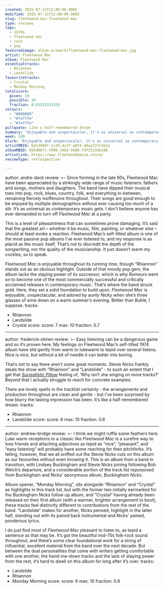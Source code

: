 ```yaml
---
created: 2025-07-21T12:00:00.000Z
modified: 2025-07-21T12:00:00.000Z
slug: fleetwood-mac-fleetwood-mac
type: reviews
tags:
  - 1970s
  - fleetwood mac
  - rock
  - pop
featuredimage: album-artwork/fleetwood-mac-fleetwood-mac.jpg
artist: Fleetwood Mac
album: Fleetwood Mac
essentialtracks:
  - Rhiannon
  - Landslide
favouritetracks:
  - Crystal
  - Monday Morning
totalscore:
  given: 19
  possible: 30
  fraction: 0.63333333333
colours:
  - "#080808"
  - "#fefffe"
  - "#fefffe"
pullquote: Like a half-remembered dream
summary: "Enjoyable and unspectacular, it's as universal as contemporary music gets, but without a bit of needle it can teeter into boring."
week: 289
blurb: "Enjoyable and unspectacular, it's as universal as contemporary music gets, but without a bit of needle it can teeter into boring."
artistMBID: bd13909f-1c29-4c27-a874-d4aaf27c5b1a
albumMBID: 6b5d9bf1-f496-34b5-9488-7df2533d6208
artistLink: https://www.fleetwoodmacuk.store/
reviewType: retrospective

---
```

author: andre-dack
review: >-
  Since forming in the late 60s, Fleetwood Mac have been appreciated by a strikingly wide range of music listeners: fathers and songs, mothers and daughters. The band have dipped their musical toes into pop, rock, blues, country, folk, and everything in-between, remaining fiercely inoffensive throughout. Their songs are good enough to be enjoyed by multiple demographics without ever causing too much of a stir. It’s as universal as contemporary music gets. I don’t believe anyone has ever demanded to turn off _Fleetwood Mac_ at a party.

  This is a level of pleasantness that can sometimes prove damaging. It’s said that the greatest art – whether it be music, film, painting, or whatever else – should at least evoke a reaction. Fleetwood Mac’s self-titled album is one of the most passive pop albums I’ve ever listened to, and my response is as placid as the music itself. That’s not to discredit the depth of the songwriting, nor the quality of the musicianship. It just doesn’t warm my cockles, so to speak.

  _Fleetwood Mac_ is enjoyable throughout its running time, though “Rhiannon” stands out as an obvious highlight. Outside of that moody pop gem, the album lacks the staying power of its successor, which is why _Rumours_ went on to become one of the most commercially successful and critically acclaimed releases in contemporary music. That’s where the band struck gold. Here, they set a solid foundation to build upon. _Fleetwood Mac_ is enjoyable, unspectacular, and adored by aunty Nicky when she’s three glasses of wine down on a warm summer’s evening. Better than Bublé, I suppose.
tracks:
  - Rhiannon
  - Landslide
  - Crystal
score:
  score: 7
  max: 10
  fraction: 0.7

---
author: frederick-obrien
review: >-
  Easy listening can be a dangerous game and so it’s proven here. My feelings on Fleetwood Mac’s self-titled 1974 album have slid gently from warm to lukewarm to tepid over several listens. Nice is nice, but without a bit of needle it can teeter into boring.

  That’s not to say there aren’t some great moments. Stevie Nicks frankly steals the show with “Rhiannon” and “Landslide” - to such an extent that I get that [_Surrealistic Pillow_](/jefferson-airplane-surrealistic-pillow) feeling of, ‘Why isn’t she singing on more tracks?’ Beyond that I actually struggle to reach for concrete examples.

  There are lovely spells in the tracklist certainly - the arrangements and production throughout are clean and gentle - but I’ve been surprised by how blurry the lasting impression has been. It’s like a half-remembered dream. 
tracks:
  - Rhiannon
  - Landslide
score:
  score: 6
  max: 10
  fraction: 0.6

---
author: andrew-bridge
review: >-
  I think we might ruffle some feathers here. Luke warm receptions to a classic like _Fleetwood Mac_ is a surefire way to lose friends and attaching adjectives as tepid as “nice”, “pleasant”, and “easy listening” will probably have some reaching for their pitchforks. It’s telling, however, that we all sniffed out the Stevie Nicks cuts on this album as our favourites without even knowing it. This is an album from a band in transition, with Lindsey Buckingham and Stevie Nicks joining following Bob Welch’s departure, and a considerable portion of the track list repurposed from Buckingham and Nicks’ eponymous album, _Buckingham Nicks_.

  Album opener, “Monday Morning”, sits alongside “Rhiannon” and “Crystal” as highlights in this track list, but with the former two initially earmarked for the Buckingham Nicks follow up album, and “Crystal” having already been released on their first album (with a warmer, brighter arrangement to boot), these tracks feel distinctly different to contributions from the rest of the band. “Landslide” makes for another, Nicks penned, highlight in the latter half, standing out with its paired back instrumental and Nicks’ pained, ponderous lyrics.

  I do just find most of _Fleetwood Mac_ pleasant to listen to, as tepid a sentence as that may be. It’s got the beautiful mid-70s folk-rock sound throughout, and there’s some clear foundational work for a string of influential, excellent material from the band over the next decade. But between the dual personalities that come with writers getting comfortable with one another, the hand-me-down tracks and the lack of staying power from the rest, it’s hard to dwell on this album for long after it’s over.
tracks:
  - Landslide
  - Rhiannon
  - Monday Morning
score:
  score: 6
  max: 10
  fraction: 0.6
